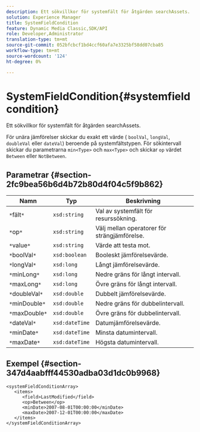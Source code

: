 ```yaml
---
description: Ett sökvillkor för systemfält för åtgärden searchAssets.
solution: Experience Manager
title: SystemFieldCondition
feature: Dynamic Media Classic,SDK/API
role: Developer,Administrator
translation-type: tm+mt
source-git-commit: 052bfcbcf1bd4ccf60afa7e3325bf58dd07cba85
workflow-type: tm+mt
source-wordcount: '124'
ht-degree: 0%

---
```



# SystemFieldCondition{#systemfieldcondition}

Ett sökvillkor för systemfält för åtgärden searchAssets.

För unära jämförelser skickar du exakt ett värde ( `boolVal`, `longVal`, `doubleVal` eller `dateVal`) beroende på systemfältstypen. För sökintervall skickar du parametrarna `min<Type>` och `max<Type>` och skickar `op` värdet `Between` eller `NotBetween`.

## Parametrar {#section-2fc9bea56b6d4b72b80d4f04c5f9b862}

| Namn | Typ | Beskrivning |
|---|---|---|
| `*`fält`*` | `xsd:string` | Val av systemfält för resurssökning. |
| `*`op`*` | `xsd:string` | Välj mellan operatorer för strängjämförelse. |
| `*`value`*` | `xsd:string` | Värde att testa mot. |
| `*`boolVal`*` | `xsd:boolean` | Booleskt jämförelsevärde. |
| `*`longVal`*` | `xsd:long` | Långt jämförelsevärde. |
| `*`minLong`*` | `xsd:long` | Nedre gräns för långt intervall. |
| `*`maxLong`*` | `xsd:long` | Övre gräns för långt intervall. |
| `*`doubleVal`*` | `xsd:double` | Dubbelt jämförelsevärde. |
| `*`minDouble`*` | `xsd:double` | Nedre gräns för dubbelintervall. |
| `*`maxDouble`*` | `xsd:double` | Övre gräns för dubbelintervall. |
| `*`dateVal`*` | `xsd:dateTime` | Datumjämförelsevärde. |
| `*`minDate`*` | `xsd:dateTime` | Minsta datumintervall. |
| `*`maxDate`*` | `xsd:dateTime` | Högsta datumintervall. |

## Exempel {#section-347d4aabfff44530adba03d1dc0b9968}

```
<systemFieldConditionArray>
   <items>
      <field>LastModified</field>
      <op>Between</op>
      <minDate>2007-08-01T00:00:00</minDate>
      <maxDate>2007-12-01T00:00:00</maxDate>
   </items>
</systemFieldConditionArray>
```

